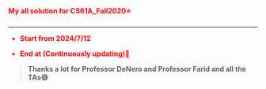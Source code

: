 #### <font color = red>My all solution for CS61A_Fall2020⭐

---

- **Start from 2024/7/12**

- **End at (Continuously updating)**:pig:


> **Thanks a lot for Professor DeNero and Professor Farid and all the TAs😄**

